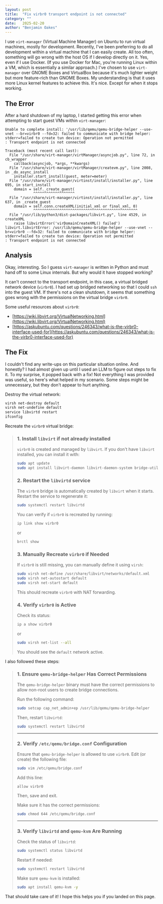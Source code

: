 ```yaml
---
layout: post
title:  "Fix virbr0 transport endpoint is not connected"
category: ""
date:   2025-02-20
author: "Benjamin Oakes"
---
```


I use `virt-manager` (Virtual Machine Manager) on Ubuntu to run virtual machines, mostly for development.  Recently, I've been preferring to do all development within a virtual machine that I can easily create.  All too often, something will go wrong with the host OS if I develop directly on it.  Yes, even if I use Docker.  (If you use Docker for Mac, you're running Linux within a VM, which is essentially a similar approach.)  I've chosen to use `virt-manager` over GNOME Boxes and VirtualBox because it's much lighter weight but more feature-rich than GNOME Boxes.  My understanding is that it uses more Linux kernel features to achieve this.  It's nice.  Except for when it stops working.

## The Error

After a hard shutdown of my laptop, I started getting this error when attempting to start guest VMs within `virt-manager`:

```
Unable to complete install: '/usr/lib/qemu/qemu-bridge-helper --use-vnet --br=virbr0 --fd=32: failed to communicate with bridge helper: stderr=failed to create tun device: Operation not permitted
: Transport endpoint is not connected

Traceback (most recent call last):
  File "/usr/share/virt-manager/virtManager/asyncjob.py", line 72, in cb_wrapper
    callback(asyncjob, *args, **kwargs)
  File "/usr/share/virt-manager/virtManager/createvm.py", line 2008, in _do_async_install
    installer.start_install(guest, meter=meter)
  File "/usr/share/virt-manager/virtinst/install/installer.py", line 695, in start_install
    domain = self._create_guest(
             ^^^^^^^^^^^^^^^^^^^
  File "/usr/share/virt-manager/virtinst/install/installer.py", line 637, in _create_guest
    domain = self.conn.createXML(initial_xml or final_xml, 0)
             ^^^^^^^^^^^^^^^^^^^^^^^^^^^^^^^^^^^^^^^^^^^^^^^^
  File "/usr/lib/python3/dist-packages/libvirt.py", line 4529, in createXML
    raise libvirtError('virDomainCreateXML() failed')
libvirt.libvirtError: /usr/lib/qemu/qemu-bridge-helper --use-vnet --br=virbr0 --fd=32: failed to communicate with bridge helper: stderr=failed to create tun device: Operation not permitted
: Transport endpoint is not connected
```

## Analysis

Okay, interesting.  So I guess `virt-manager` is written in Python and must hand off to some Linux internals.  But why would it have stopped working?

It can't connect to the transport endpoint, in this case, a virtual bridged network device (`virbr0`).  I had set up bridged networking so that I could `ssh` into the guest VM.  If there's not a clean shutdown, it seems that something goes wrong with the permissions on the virtual bridge `virbr0`.

Some useful resources about `virbr0`:

  - [https://wiki.libvirt.org/VirtualNetworking.html](https://wiki.libvirt.org/VirtualNetworking.html)
  - [https://askubuntu.com/questions/246343/what-is-the-virbr0-interface-used-for](https://askubuntu.com/questions/246343/what-is-the-virbr0-interface-used-for)

## The Fix

I couldn't find any write-ups on this particular situation online.  And honestly?  I had almost given up until I used an LLM to figure out steps to fix it.  To my surprise, it popped back with a fix!  Not everything I was provided was useful, so here's what helped in my scenario.  Some steps might be unnecessary, but they don't appear to hurt anything.

Destroy the virtual network:

```sh
virsh net-destroy default
virsh net-undefine default
service libvirtd restart
ifconfig
```

Recreate the `virbr0` virtual bridge:

> ### 1. **Install `libvirt` if not already installed**
> `virbr0` is created and managed by `libvirt`. If you don't have `libvirt` installed, you can install it with:
> 
> ```bash
> sudo apt update
> sudo apt install libvirt-daemon libvirt-daemon-system bridge-utils -y
> ```
> 
> ### 2. **Restart the `libvirtd` service**
> The `virbr0` bridge is automatically created by `libvirt` when it starts. Restart the service to regenerate it:
> 
> ```bash
> sudo systemctl restart libvirtd
> ```
> 
> You can verify if `virbr0` is recreated by running:
> 
> ```bash
> ip link show virbr0
> ```
> 
> or
> 
> ```bash
> brctl show
> ```
> 
> ### 3. **Manually Recreate `virbr0` if Needed**
> If `virbr0` is still missing, you can manually define it using `virsh`:
> 
> ```bash
> sudo virsh net-define /usr/share/libvirt/networks/default.xml
> sudo virsh net-autostart default
> sudo virsh net-start default
> ```
> 
> This should recreate `virbr0` with NAT forwarding.
> 
> ### 4. **Verify `virbr0` is Active**
> Check its status:
> 
> ```bash
> ip a show virbr0
> ```
> 
> or
> 
> ```bash
> sudo virsh net-list --all
> ```
> 
> You should see the `default` network active.

I also followed these steps:

> ### **1. Ensure `qemu-bridge-helper` Has Correct Permissions**
> The `qemu-bridge-helper` binary must have the correct permissions to allow non-root users to create bridge connections.
> 
> Run the following command:
> 
> ```bash
> sudo setcap cap_net_admin+ep /usr/lib/qemu/qemu-bridge-helper
> ```
> 
> Then, restart `libvirtd`:
> 
> ```bash
> sudo systemctl restart libvirtd
> ```
> 
> ---
> 
> ### **2. Verify `/etc/qemu/bridge.conf` Configuration**
> Ensure that `qemu-bridge-helper` is allowed to use `virbr0`. Edit (or create) the following file:
> 
> ```bash
> sudo vim /etc/qemu/bridge.conf
> ```
> 
> Add this line:
> 
> ```
> allow virbr0
> ```
> 
> Then, save and exit.
> 
> Make sure it has the correct permissions:
> 
> ```bash
> sudo chmod 644 /etc/qemu/bridge.conf
> ```
> 
> ---
> 
> ### **3. Verify `libvirtd` and `qemu-kvm` Are Running**
> Check the status of `libvirtd`:
> 
> ```bash
> sudo systemctl status libvirtd
> ```
> 
> Restart if needed:
> 
> ```bash
> sudo systemctl restart libvirtd
> ```
> 
> Make sure `qemu-kvm` is installed:
> 
> ```bash
> sudo apt install qemu-kvm -y
> ```

That should take care of it!  I hope this helps you if you landed on this page.

